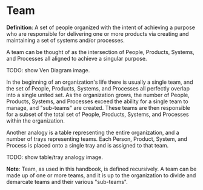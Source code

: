 # Team

**Definition**: A set of people organized with the intent of achieving a purpose who are responsible for delivering one or more products via creating and maintaining a set of systems and/or processes.

A team can be thought of as the intersection of People, Products, Systems, and Processes all aligned to achieve a singular purpose.

TODO: show Ven Diagram image.

In the beginning of an organization's life there is usually a single team, and the set of People, Products, Systems, and Processes all perfectly overlap into a single united set. As the organization grows, the number of People, Products, Systems, and Processes exceed the ability for a single team to manage, and "sub-teams" are created. These teams are then responsible for a subset of the total set of People, Products, Systems, and Processes within the organization.

Another analogy is a table representing the entire organization, and a number of trays representing teams. Each Person, Product, System, and Process is placed onto a single tray and is assigned to that team.

TODO: show table/tray analogy image.

**Note**: Team, as used in this handbook, is defined recursively. A team can be made up of one or more teams, and it is up to the organization to divide and demarcate teams and their various "sub-teams".